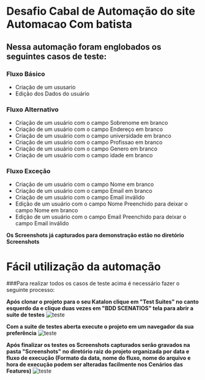 # Desafio Cabal de Automação do site Automacao Com batista

## Nessa automação foram englobados os seguintes casos de teste:

### Fluxo Básico
- Criação de um ususario
- Edição dos Dados do usuário


### Fluxo Alternativo
- Criação de um usuário com o campo Sobrenome em branco
- Criação de um usuário com o campo Endereço em branco
- Criação de um usuário com o campo universidade em branco
- Criação de um usuário com o campo Profissao em branco
- Criação de um usuário com o campo Genero em branco
- Criação de um usuário com o campo idade em branco

### Fluxo Exceção
- Criação de um usuário com o campo Nome em branco
- Criação de um usuário com o campo Email em branco
- Criação de um usuário com o campo Email inválido
- Edição de um usuário com o campo Nome Preenchido para deixar o campo Nome em branco
- Edição de um usuário com o campo Email Preenchido para deixar o campo Email inválido


**Os Screenshots já capturados para demonstração estão no diretório Screenshots**


# Fácil utilização da automação
###Para realizar todos os casos de teste acima é necessário fazer o seguinte processo: 

**Após clonar o projeto para o seu Katalon clique em "Test Suites" no canto esquerdo da e clique duas vezes em "BDD SCENATIOS" tela para abrir a suite de testes**
![teste](https://user-images.githubusercontent.com/35269074/82739807-38265180-9d19-11ea-8119-3dad0d2a30b6.png)



**Com a suite de testes aberta execute o projeto em um navegador da sua preferência**
![teste](https://user-images.githubusercontent.com/35269074/82739824-6f94fe00-9d19-11ea-93b8-a771818527b6.png)



**Após finalizar os testes os Screenshots capturados serão gravados na pasta "Screenshots" no diretório raiz do projeto organizada por data e fluxo de execução (Formato da data, nome do fluxo, nome do arquivo e hora de execução podem ser alteradas facilmente nos Cenários das Features)**
![teste](https://user-images.githubusercontent.com/35269074/82739956-9bfd4a00-9d1a-11ea-9a51-b386ff11e589.png)
